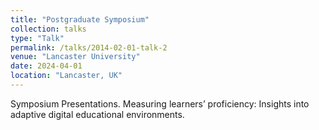 ```yaml
---
title: "Postgraduate Symposium"
collection: talks
type: "Talk"
permalink: /talks/2014-02-01-talk-2
venue: "Lancaster University"
date: 2024-04-01
location: "Lancaster, UK"
---
```


Symposium Presentations. Measuring learners’ proficiency: Insights into adaptive digital educational environments.

